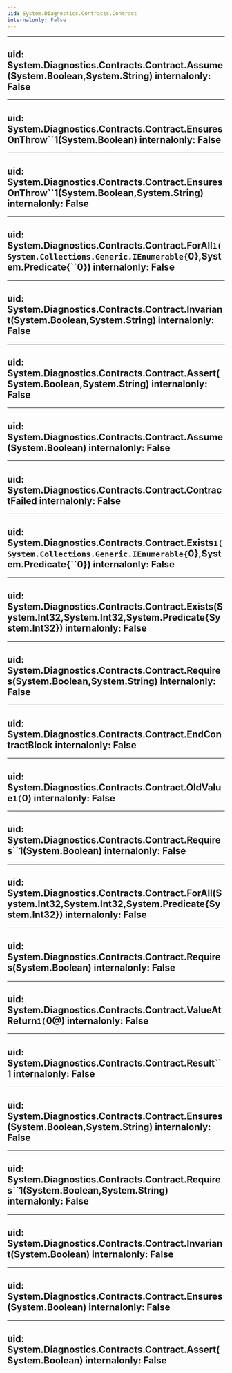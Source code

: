 ```yaml
---
uid: System.Diagnostics.Contracts.Contract
internalonly: False
---
```


---
uid: System.Diagnostics.Contracts.Contract.Assume(System.Boolean,System.String)
internalonly: False
---

---
uid: System.Diagnostics.Contracts.Contract.EnsuresOnThrow``1(System.Boolean)
internalonly: False
---

---
uid: System.Diagnostics.Contracts.Contract.EnsuresOnThrow``1(System.Boolean,System.String)
internalonly: False
---

---
uid: System.Diagnostics.Contracts.Contract.ForAll``1(System.Collections.Generic.IEnumerable{``0},System.Predicate{``0})
internalonly: False
---

---
uid: System.Diagnostics.Contracts.Contract.Invariant(System.Boolean,System.String)
internalonly: False
---

---
uid: System.Diagnostics.Contracts.Contract.Assert(System.Boolean,System.String)
internalonly: False
---

---
uid: System.Diagnostics.Contracts.Contract.Assume(System.Boolean)
internalonly: False
---

---
uid: System.Diagnostics.Contracts.Contract.ContractFailed
internalonly: False
---

---
uid: System.Diagnostics.Contracts.Contract.Exists``1(System.Collections.Generic.IEnumerable{``0},System.Predicate{``0})
internalonly: False
---

---
uid: System.Diagnostics.Contracts.Contract.Exists(System.Int32,System.Int32,System.Predicate{System.Int32})
internalonly: False
---

---
uid: System.Diagnostics.Contracts.Contract.Requires(System.Boolean,System.String)
internalonly: False
---

---
uid: System.Diagnostics.Contracts.Contract.EndContractBlock
internalonly: False
---

---
uid: System.Diagnostics.Contracts.Contract.OldValue``1(``0)
internalonly: False
---

---
uid: System.Diagnostics.Contracts.Contract.Requires``1(System.Boolean)
internalonly: False
---

---
uid: System.Diagnostics.Contracts.Contract.ForAll(System.Int32,System.Int32,System.Predicate{System.Int32})
internalonly: False
---

---
uid: System.Diagnostics.Contracts.Contract.Requires(System.Boolean)
internalonly: False
---

---
uid: System.Diagnostics.Contracts.Contract.ValueAtReturn``1(``0@)
internalonly: False
---

---
uid: System.Diagnostics.Contracts.Contract.Result``1
internalonly: False
---

---
uid: System.Diagnostics.Contracts.Contract.Ensures(System.Boolean,System.String)
internalonly: False
---

---
uid: System.Diagnostics.Contracts.Contract.Requires``1(System.Boolean,System.String)
internalonly: False
---

---
uid: System.Diagnostics.Contracts.Contract.Invariant(System.Boolean)
internalonly: False
---

---
uid: System.Diagnostics.Contracts.Contract.Ensures(System.Boolean)
internalonly: False
---

---
uid: System.Diagnostics.Contracts.Contract.Assert(System.Boolean)
internalonly: False
---
